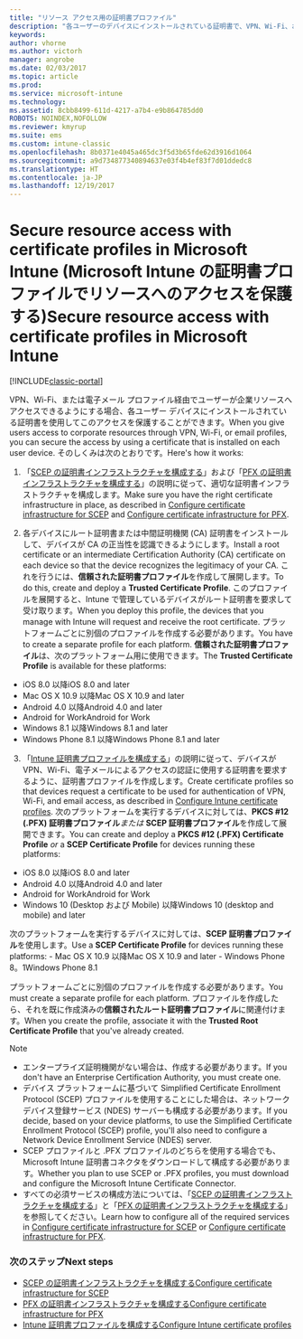```yaml
---
title: "リソース アクセス用の証明書プロファイル"
description: "各ユーザーのデバイスにインストールされている証明書で、VPN、Wi-Fi、および電子メール アクセスを保護します。"
keywords: 
author: vhorne
ms.author: victorh
manager: angrobe
ms.date: 02/03/2017
ms.topic: article
ms.prod: 
ms.service: microsoft-intune
ms.technology: 
ms.assetid: 8cbb8499-611d-4217-a7b4-e9b864785dd0
ROBOTS: NOINDEX,NOFOLLOW
ms.reviewer: kmyrup
ms.suite: ems
ms.custom: intune-classic
ms.openlocfilehash: 8b0371e4045a465dc3f5d3b65fde62d3916d1064
ms.sourcegitcommit: a9d734877340894637e03f4b4ef83f7d01ddedc8
ms.translationtype: HT
ms.contentlocale: ja-JP
ms.lasthandoff: 12/19/2017
---
```

# <a name="secure-resource-access-with-certificate-profiles-in-microsoft-intune"></a><span data-ttu-id="f2bda-103">Secure resource access with certificate profiles in Microsoft Intune (Microsoft Intune の証明書プロファイルでリソースへのアクセスを保護する)</span><span class="sxs-lookup"><span data-stu-id="f2bda-103">Secure resource access with certificate profiles in Microsoft Intune</span></span>

[!INCLUDE[classic-portal](../includes/classic-portal.md)]

<span data-ttu-id="f2bda-104">VPN、Wi-Fi、または電子メール プロファイル経由でユーザーが企業リソースへアクセスできるようにする場合、各ユーザー デバイスにインストールされている証明書を使用してこのアクセスを保護することができます。</span><span class="sxs-lookup"><span data-stu-id="f2bda-104">When you give users access to corporate resources through VPN, Wi-Fi, or email profiles, you can secure the access by using a certificate that is installed on each user device.</span></span> <span data-ttu-id="f2bda-105">そのしくみは次のとおりです。</span><span class="sxs-lookup"><span data-stu-id="f2bda-105">Here's how it works:</span></span>

1. <span data-ttu-id="f2bda-106">「[SCEP の証明書インフラストラクチャを構成する](configure-certificate-infrastructure-for-scep.md)」および「[PFX の証明書インフラストラクチャを構成する](configure-certificate-infrastructure-for-pfx.md)」の説明に従って、適切な証明書インフラストラクチャを構成します。</span><span class="sxs-lookup"><span data-stu-id="f2bda-106">Make sure you have the right certificate infrastructure in place, as described in [Configure certificate infrastructure for SCEP](configure-certificate-infrastructure-for-scep.md) and [Configure certificate infrastructure for PFX](configure-certificate-infrastructure-for-pfx.md).</span></span>

2. <span data-ttu-id="f2bda-107">各デバイスにルート証明書または中間証明機関 (CA) 証明書をインストールして、デバイスが CA の正当性を認識できるようにします。</span><span class="sxs-lookup"><span data-stu-id="f2bda-107">Install a root certificate or an intermediate Certification Authority (CA) certificate on each device so that the device recognizes the legitimacy of your CA.</span></span> <span data-ttu-id="f2bda-108">これを行うには、**信頼された証明書プロファイル**を作成して展開します。</span><span class="sxs-lookup"><span data-stu-id="f2bda-108">To do this, create and deploy a **Trusted Certificate Profile**.</span></span> <span data-ttu-id="f2bda-109">このプロファイルを展開すると、Intune で管理しているデバイスがルート証明書を要求して受け取ります。</span><span class="sxs-lookup"><span data-stu-id="f2bda-109">When you deploy this profile, the devices that you manage with Intune will request and receive the root certificate.</span></span> <span data-ttu-id="f2bda-110">プラットフォームごとに別個のプロファイルを作成する必要があります。</span><span class="sxs-lookup"><span data-stu-id="f2bda-110">You have to create a separate profile for each platform.</span></span> <span data-ttu-id="f2bda-111">**信頼された証明書プロファイル**は、次のプラットフォーム用に使用できます。</span><span class="sxs-lookup"><span data-stu-id="f2bda-111">The **Trusted Certificate Profile** is available for these platforms:</span></span>
 -  <span data-ttu-id="f2bda-112">iOS 8.0 以降</span><span class="sxs-lookup"><span data-stu-id="f2bda-112">iOS 8.0 and later</span></span>
 -  <span data-ttu-id="f2bda-113">Mac OS X 10.9 以降</span><span class="sxs-lookup"><span data-stu-id="f2bda-113">Mac OS X 10.9 and later</span></span>
 -  <span data-ttu-id="f2bda-114">Android 4.0 以降</span><span class="sxs-lookup"><span data-stu-id="f2bda-114">Android 4.0 and later</span></span>
 -  <span data-ttu-id="f2bda-115">Android for Work</span><span class="sxs-lookup"><span data-stu-id="f2bda-115">Android for Work</span></span>
 -  <span data-ttu-id="f2bda-116">Windows 8.1 以降</span><span class="sxs-lookup"><span data-stu-id="f2bda-116">Windows 8.1 and later</span></span>
 -  <span data-ttu-id="f2bda-117">Windows Phone 8.1 以降</span><span class="sxs-lookup"><span data-stu-id="f2bda-117">Windows Phone 8.1 and later</span></span>

3. <span data-ttu-id="f2bda-118">「[Intune 証明書プロファイルを構成する](configure-intune-certificate-profiles.md)」の説明に従って、デバイスが VPN、Wi-Fi、電子メールによるアクセスの認証に使用する証明書を要求するように、証明書プロファイルを作成します。</span><span class="sxs-lookup"><span data-stu-id="f2bda-118">Create certificate profiles so that devices request a certificate to be used for authentication of VPN, Wi-Fi, and email access, as described in [Configure Intune certificate profiles](configure-intune-certificate-profiles.md).</span></span> <span data-ttu-id="f2bda-119">次のプラットフォームを実行するデバイスに対しては、**PKCS #12 (.PFX) 証明書プロファイル***または* **SCEP 証明書プロファイル**を作成して展開できます。</span><span class="sxs-lookup"><span data-stu-id="f2bda-119">You can create and deploy a **PKCS #12 (.PFX) Certificate Profile** *or* a **SCEP Certificate Profile** for devices running these platforms:</span></span>

  -  <span data-ttu-id="f2bda-120">iOS 8.0 以降</span><span class="sxs-lookup"><span data-stu-id="f2bda-120">iOS 8.0 and later</span></span>
  -  <span data-ttu-id="f2bda-121">Android 4.0 以降</span><span class="sxs-lookup"><span data-stu-id="f2bda-121">Android 4.0 and later</span></span>
  -  <span data-ttu-id="f2bda-122">Android for Work</span><span class="sxs-lookup"><span data-stu-id="f2bda-122">Android for Work</span></span>
  -  <span data-ttu-id="f2bda-123">Windows 10 (Desktop および Mobile) 以降</span><span class="sxs-lookup"><span data-stu-id="f2bda-123">Windows 10 (desktop and mobile) and later</span></span>

  <span data-ttu-id="f2bda-124">次のプラットフォームを実行するデバイスに対しては、**SCEP 証明書プロファイル**を使用します。</span><span class="sxs-lookup"><span data-stu-id="f2bda-124">Use a **SCEP Certificate Profile** for devices running these platforms:</span></span>
    -   <span data-ttu-id="f2bda-125">Mac OS X 10.9 以降</span><span class="sxs-lookup"><span data-stu-id="f2bda-125">Mac OS X 10.9 and later</span></span>
    -   <span data-ttu-id="f2bda-126">Windows Phone 8。1</span><span class="sxs-lookup"><span data-stu-id="f2bda-126">Windows Phone 8.1</span></span>

<span data-ttu-id="f2bda-127">プラットフォームごとに別個のプロファイルを作成する必要があります。</span><span class="sxs-lookup"><span data-stu-id="f2bda-127">You must create a separate profile for each platform.</span></span> <span data-ttu-id="f2bda-128">プロファイルを作成したら、それを既に作成済みの**信頼されたルート証明書プロファイル**に関連付けます。</span><span class="sxs-lookup"><span data-stu-id="f2bda-128">When you create the profile, associate it with the **Trusted Root Certificate Profile** that you've already created.</span></span>

> [!NOTE]           
> - <span data-ttu-id="f2bda-129">エンタープライズ証明機関がない場合は、作成する必要があります。</span><span class="sxs-lookup"><span data-stu-id="f2bda-129">If you don't have an Enterprise Certification Authority, you must create one.</span></span>
>- <span data-ttu-id="f2bda-130">デバイス プラットフォームに基づいて Simplified Certificate Enrollment Protocol (SCEP) プロファイルを使用することにした場合は、ネットワーク デバイス登録サービス (NDES) サーバーも構成する必要があります。</span><span class="sxs-lookup"><span data-stu-id="f2bda-130">If you decide, based on your device platforms, to use the Simplified Certificate Enrollment Protocol (SCEP) profile, you'll also need to configure a Network Device Enrollment Service (NDES) server.</span></span>
>-  <span data-ttu-id="f2bda-131">SCEP プロファイルと .PFX プロファイルのどちらを使用する場合でも、Microsoft Intune 証明書コネクタをダウンロードして構成する必要があります。</span><span class="sxs-lookup"><span data-stu-id="f2bda-131">Whether you plan to use SCEP or .PFX profiles, you must download and configure the Microsoft Intune Certificate Connector.</span></span>
>-  <span data-ttu-id="f2bda-132">すべての必須サービスの構成方法については、「[SCEP の証明書インフラストラクチャを構成する](configure-certificate-infrastructure-for-scep.md)」と「[PFX の証明書インフラストラクチャを構成する](configure-certificate-infrastructure-for-pfx.md)」を参照してください。</span><span class="sxs-lookup"><span data-stu-id="f2bda-132">Learn how to configure all of the required services in [Configure certificate infrastructure for SCEP](configure-certificate-infrastructure-for-scep.md) or [Configure certificate infrastructure for PFX](configure-certificate-infrastructure-for-pfx.md).</span></span>

### <a name="next-steps"></a><span data-ttu-id="f2bda-133">次のステップ</span><span class="sxs-lookup"><span data-stu-id="f2bda-133">Next steps</span></span>
- [<span data-ttu-id="f2bda-134">SCEP の証明書インフラストラクチャを構成する</span><span class="sxs-lookup"><span data-stu-id="f2bda-134">Configure certificate infrastructure for SCEP</span></span>](configure-certificate-infrastructure-for-scep.md)
- [<span data-ttu-id="f2bda-135">PFX の証明書インフラストラクチャを構成する</span><span class="sxs-lookup"><span data-stu-id="f2bda-135">Configure certificate infrastructure for PFX</span></span>](configure-certificate-infrastructure-for-pfx.md)
- [<span data-ttu-id="f2bda-136">Intune 証明書プロファイルを構成する</span><span class="sxs-lookup"><span data-stu-id="f2bda-136">Configure Intune certificate profiles</span></span>](configure-intune-certificate-profiles.md)
